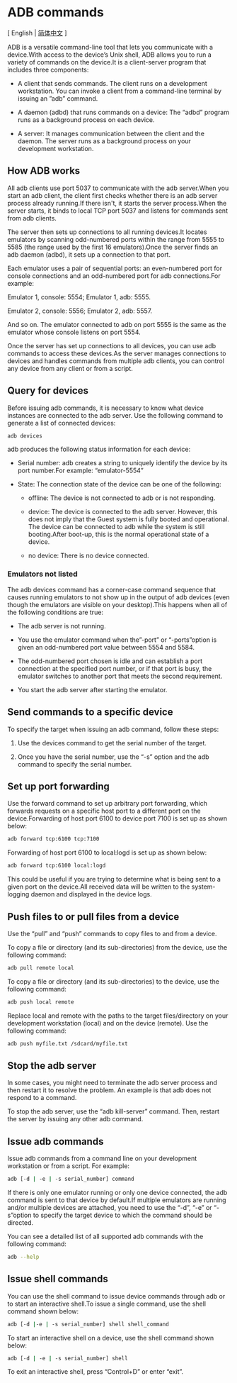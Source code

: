 # ADB commands

\[ English | [简体中文](./../../zh-cn/quickstart/Android_Debug_Bridge_commands_zh-cn.md) \]

ADB is a versatile command-line tool that lets you communicate with a device.With access to the device’s Unix shell, ADB allows you to run a variety of commands on the device.It is a client-server program that includes three components:

- A client that sends commands. The client runs on a development workstation. You can invoke a client from a command-line terminal by issuing an ”adb” command.

- A daemon (adbd) that runs commands on a device: The “adbd” program runs as a background process on each device.

- A server: It manages communication between the client and the daemon. The server runs as a background process on your development workstation.

## How ADB works

All adb clients use port 5037 to communicate with the adb server.When you start an adb client, the client first checks whether there is an adb server process already running.If there isn't, it starts the server process.When the server starts, it binds to local TCP port 5037 and listens for commands sent from adb clients.

The server then sets up connections to all running devices.It locates emulators by scanning odd-numbered ports within the range from 5555 to 5585 (the range used by the first 16 emulators).Once the server finds an adb daemon (adbd), it sets up a connection to that port.

Each emulator uses a pair of sequential ports: an even-numbered port for console connections and an odd-numbered port for adb connections.For example:

Emulator 1, console: 5554; Emulator 1, adb: 5555.

Emulator 2, console: 5556; Emulator 2, adb: 5557.

And so on. The emulator connected to adb on port 5555 is the same as the emulator whose console listens on port 5554.

Once the server has set up connections to all devices, you can use adb commands to access these devices.As the server manages connections to devices and handles commands from multiple adb clients, you can control any device from any client or from a script.

## Query for devices

Before issuing adb commands, it is necessary to know what device instances are connected to the adb server. Use the following command to generate a list of connected devices:

```bash
adb devices
```

adb produces the following status information for each device:

- Serial number: adb creates a string to uniquely identify the device by its port number.For example: “emulator-5554”

- State: The connection state of the device can be one of the following:

  - offline: The device is not connected to adb or is not responding.

  - device: The device is connected to the adb server. However, this does not imply that the Guest system is fully booted and operational. The device can be connected to adb while the system is still booting.After boot-up, this is the normal operational state of a device.

  - no device: There is no device connected.

### Emulators not listed

The adb devices command has a corner-case command sequence that causes running emulators to not show up in the output of adb devices (even though the emulators are visible on your desktop).This happens when all of the following conditions are true:

- The adb server is not running.

- You use the emulator command when the”-port” or “-ports”option is given an odd-numbered port value between 5554 and 5584.

- The odd-numbered port chosen is idle and can establish a port connection at the specified port number, or if that port is busy, the emulator switches to another port that meets the second requirement.

- You start the adb server after starting the emulator.

## Send commands to a specific device

To specify the target when issuing an adb command, follow these steps:

1. Use the devices command to get the serial number of the target.

2. Once you have the serial number, use the “-s” option and the adb command to specify the serial number.

## Set up port forwarding

Use the forward command to set up arbitrary port forwarding, which forwards requests on a specific host port to a different port on the device.Forwarding of host port 6100 to device port 7100 is set up as shown below:

```bash
adb forward tcp:6100 tcp:7100
```

Forwarding of host port 6100 to local:logd is set up as shown below:

```bash
adb forward tcp:6100 local:logd
```

This could be useful if you are trying to determine what is being sent to a given port on the device.All received data will be written to the system-logging daemon and displayed in the device logs.

## Push files to or pull files from a device

Use the “pull” and “push” commands to copy files to and from a device.

To copy a file or directory (and its sub-directories) from the device, use the following command:

```bash
adb pull remote local
```

To copy a file or directory (and its sub-directories) to the device, use the following command:

```bash
adb push local remote
```

Replace local and remote with the paths to the target files/directory on your development workstation (local) and on the device (remote). Use the following command:

```bash
adb push myfile.txt /sdcard/myfile.txt
```

## Stop the adb server

In some cases, you might need to terminate the adb server process and then restart it to resolve the problem. An example is that adb does not respond to a command.

To stop the adb server, use the “adb kill-server” command. Then, restart the server by issuing any other adb command.

## Issue adb commands

Issue adb commands from a command line on your development workstation or from a script. For example:

```bash
adb [-d | -e | -s serial_number] command
```

If there is only one emulator running or only one device connected, the adb command is sent to that device by default.If multiple emulators are running and/or multiple devices are attached, you need to use the “-d”, “-e” or “-s”option to specify the target device to which the command should be directed.

You can see a detailed list of all supported adb commands with the following command:

```bash
adb --help
```

## Issue shell commands

You can use the shell command to issue device commands through adb or to start an interactive shell.To issue a single command, use the shell command shown below:

```bash
adb [-d |-e | -s serial_number] shell shell_command
```

To start an interactive shell on a device, use the shell command shown below:

```bash
adb [-d | -e | -s serial_number] shell
```

To exit an interactive shell, press “Control+D” or enter “exit”.
